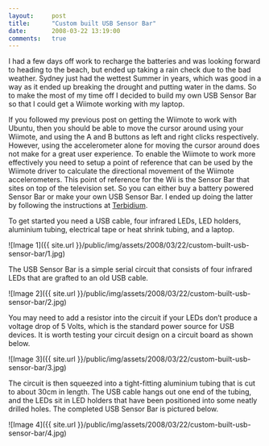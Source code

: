 ```yaml
---
layout:     post
title:      "Custom built USB Sensor Bar"
date:       2008-03-22 13:19:00
comments:   true
---
```


I had a few days off work to recharge the batteries and was looking forward to heading to the beach, but ended up taking a rain check due to the bad weather. Sydney just had the wettest Summer in years, which was good in a way as it ended up breaking the drought and putting water in the dams. So to make the most of my time off I decided to build my own USB Sensor Bar so that I could get a Wiimote working with my laptop.

If you followed my previous post on getting the Wiimote to work with Ubuntu, then you should be able to move the cursor around using your Wiimote, and using the A and B buttons as left and right clicks respectively. However, using the accelerometer alone for moving the cursor around does not make for a great user experience. To enable the Wiimote to work more effectively you need to setup a point of reference that can be used by the Wiimote driver to calculate the directional movement of the Wiimote accelerometers. This point of reference for the Wii is the Sensor Bar that sites on top of the television set. So you can either buy a battery powered Sensor Bar or make your own USB Sensor Bar. I ended up doing the latter by following the instructions at [Terbidium](http://terbidium.com/content/projects/wiihacks/usb_sensorbar.php).

To get started you need a USB cable, four infrared LEDs, LED holders, aluminium tubing, electrical tape or heat shrink tubing, and a laptop.

![Image 1]({{ site.url }}/public/img/assets/2008/03/22/custom-built-usb-sensor-bar/1.jpg)

The USB Sensor Bar is a simple serial circuit that consists of four infrared LEDs that are grafted to an old USB cable.

![Image 2]({{ site.url }}/public/img/assets/2008/03/22/custom-built-usb-sensor-bar/2.jpg)

You may need to add a resistor into the circuit if your LEDs don’t produce a voltage drop of 5 Volts, which is the standard power source for USB devices. It is worth testing your circuit design on a circuit board as shown below.

![Image 3]({{ site.url }}/public/img/assets/2008/03/22/custom-built-usb-sensor-bar/3.jpg)

The circuit is then squeezed into a tight-fitting aluminium tubing that is cut to about 30cm in length. The USB cable hangs out one end of the tubing, and the LEDs sit in LED holders that have been positioned into some neatly drilled holes. The completed USB Sensor Bar is pictured below.

![Image 4]({{ site.url }}/public/img/assets/2008/03/22/custom-built-usb-sensor-bar/4.jpg)
